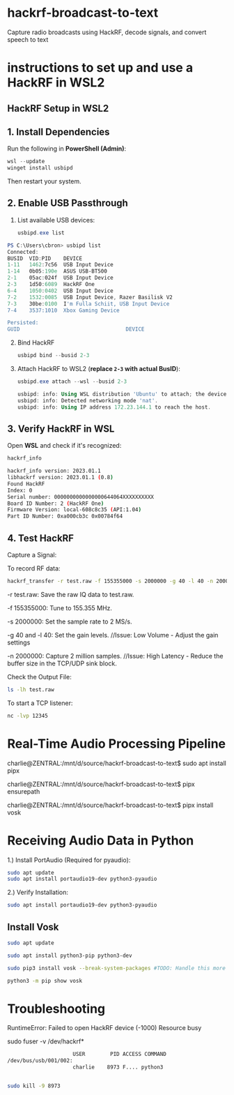 # hackrf-broadcast-to-text
Capture radio broadcasts using HackRF, decode signals, and convert speech to text

# **instructions to set up and use a HackRF in WSL2**

## **HackRF Setup in WSL2**  

## **1. Install Dependencies**  
Run the following in **PowerShell (Admin)**:  
```powershell
wsl --update
winget install usbipd
```
Then restart your system.  

## **2. Enable USB Passthrough**  
1. List available USB devices:  
   ```powershell
   usbipd.exe list
   ```

```powershell
PS C:\Users\cbron> usbipd list
Connected:
BUSID  VID:PID    DEVICE                                                        STATE
1-11   1462:7c56  USB Input Device                                              Not shared
1-14   0b05:190e  ASUS USB-BT500                                                Not shared
2-1    05ac:024f  USB Input Device                                              Not shared
2-3    1d50:6089  HackRF One                                                    Shared
6-4    1050:0402  USB Input Device                                              Not shared
7-2    1532:0085  USB Input Device, Razer Basilisk V2                           Not shared
7-3    30be:0100  I'm Fulla Schiit, USB Input Device                            Not shared
7-4    3537:1010  Xbox Gaming Device                                            Not shared

Persisted:
GUID                                  DEVICE
```
2. Bind HackRF
   ```powershell
   usbipd bind --busid 2-3
   ```
3. Attach HackRF to WSL2 (**replace `2-3` with actual BusID**):  
   ```powershell
   usbipd.exe attach --wsl --busid 2-3
   ```

   ```powershell
   usbipd: info: Using WSL distribution 'Ubuntu' to attach; the device will be available in all WSL 2 distributions.
   usbipd: info: Detected networking mode 'nat'.
   usbipd: info: Using IP address 172.23.144.1 to reach the host.
   ```

## **3. Verify HackRF in WSL**  
Open **WSL** and check if it's recognized:  
```bash
hackrf_info
```

```bash
hackrf_info version: 2023.01.1
libhackrf version: 2023.01.1 (0.8)
Found HackRF
Index: 0
Serial number: 0000000000000000644064XXXXXXXXXX
Board ID Number: 2 (HackRF One)
Firmware Version: local-608c8c35 (API:1.04)
Part ID Number: 0xa000cb3c 0x00784f64
```

## **4. Test HackRF**  

Capture a Signal:

To record RF data:  
```bash
hackrf_transfer -r test.raw -f 155355000 -s 2000000 -g 40 -l 40 -n 2000000
```

-r test.raw: Save the raw IQ data to test.raw.

-f 155355000: Tune to 155.355 MHz.

-s 2000000: Set the sample rate to 2 MS/s.

-g 40 and -l 40: Set the gain levels. //Issue: Low Volume - Adjust the gain settings 

-n 2000000: Capture 2 million samples. //Issue: High Latency -  Reduce the buffer size in the TCP/UDP sink block.

Check the Output File:

```bash
ls -lh test.raw
```

To start a TCP listener:
```bash
nc -lvp 12345
```

# **Real-Time Audio Processing Pipeline**

charlie@ZENTRAL:/mnt/d/source/hackrf-broadcast-to-text$ sudo apt install pipx

charlie@ZENTRAL:/mnt/d/source/hackrf-broadcast-to-text$ pipx ensurepath

charlie@ZENTRAL:/mnt/d/source/hackrf-broadcast-to-text$ pipx install vosk

# **Receiving Audio Data in Python**

1.) Install PortAudio (Required for pyaudio):
```bash
sudo apt update
sudo apt install portaudio19-dev python3-pyaudio
```
2.) Verify Installation:
```bash
sudo apt install portaudio19-dev python3-pyaudio
```

## **Install Vosk**
```bash
sudo apt update 

sudo apt install python3-pip python3-dev

sudo pip3 install vosk --break-system-packages #TODO: Handle this more gracefully

python3 -m pip show vosk


```

# **Troubleshooting**

RuntimeError: Failed to open HackRF device (-1000) Resource busy

sudo fuser -v /dev/hackrf*

```bash
                     USER        PID ACCESS COMMAND
/dev/bus/usb/001/002:
                     charlie    8973 F.... python3
```

```bash

sudo kill -9 8973

```


